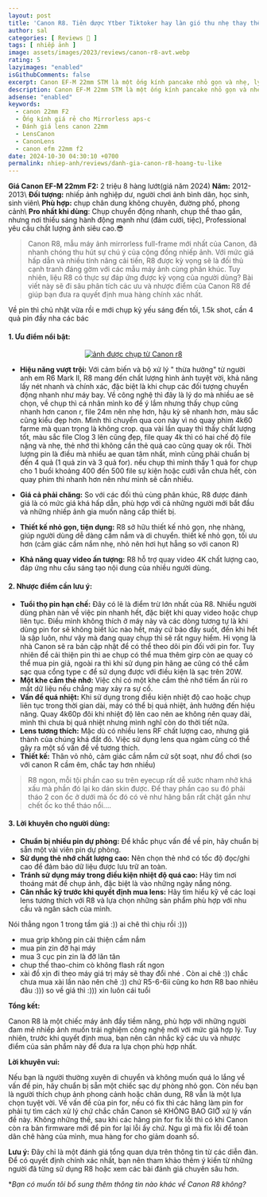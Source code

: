 ```yaml
---
layout: post
title: 'Canon R8. Tiên dược Ytber Tiktoker hay làn gió thu nhẹ thay thế Canon RP'
author: sal
categories: [ Reviews 📝 ]
tags: [ nhiếp ảnh ]
image: assets/images/2023/reviews/canon-r8-avt.webp
rating: 5
lazyimages: "enabled"
isGithubComments: false
excerpt: Canon EF-M 22mm STM là một ống kính pancake nhỏ gọn và nhẹ, lý tưởng cho các máy ảnh mirrorless Canon EOS M.
description: Canon EF-M 22mm STM là một ống kính pancake nhỏ gọn và nhẹ, lý tưởng cho các máy ảnh mirrorless Canon EOS M.
adsense: "enabled"
keywords:
  - canon 22mm F2
  - Ống kính giá rẻ cho Mirrorless aps-c
  - Đánh giá lens canon 22mm
  - LensCanon
  - CanonLens
  - canon efm 22mm f2
date: 2024-10-30 04:30:10 +0700
permalink: nhiep-anh/reviews/danh-gia-canon-r8-hoang-tu-like
---
```


**Giá Canon EF-M 22mm F2:** 2 triệu 8 hàng lướt(giá năm 2024)
**Năm:** 2012-2013\\
**Đối tượng:** nhiếp ảnh nghiệp dư, người chơi ảnh bình dân, học sinh, sinh viên\\
**Phù hợp:** chụp chân dung không chuyên, đường phố, phong cảnh\\
**Pro nhất khi dùng**: Chụp chuyển động nhanh, chụp thể thao gần, nhưng nơi thiếu sáng hành động mạnh như (đám cưới, tiệc), Professional yêu cầu chất lượng ảnh siêu cao.😎

> Canon R8, mẫu máy ảnh mirrorless full-frame mới nhất của Canon, đã nhanh chóng thu hút sự chú ý của cộng đồng nhiếp ảnh. Với mức giá hấp dẫn và nhiều tính năng cải tiến, R8 được kỳ vọng sẽ là đối thủ cạnh tranh đáng gờm với các mẫu máy ảnh cùng phân khúc. Tuy nhiên, liệu R8 có thực sự đáp ứng được kỳ vọng của người dùng? Bài viết này sẽ đi sâu phân tích các ưu và nhược điểm của Canon R8 để giúp bạn đưa ra quyết định mua hàng chính xác nhất.

Về pin thì chủ nhật vừa rồi e mới chụp kỷ yếu sáng đến tối, 1.5k shot, cần 4 quả pin đầy nha các bác

#### 1\. Ưu điểm nổi bật:

<div class="content" style="text-align:center; ">
<a href="https://i.imgur.com/LEaf7t5"><img loading="lazy" src="https://lh3.googleusercontent.com/pw/AP1GczNWvHqq3t17Hcv-1aEKBTj0FHbfEP9ZnyLccIzzuSmDuyW3-FHJrj5c28dlaBtS8BosxD_5lVtD_Yb-4aCFiIlskSax-F7THeOu9MDAaTCaQd1_UVydCSL27HBVE9fch1TV2x_2nrjhORO50er_38opCw=w611-h917-s-no-gm?authuser=1" title="source: imgur.com" alt="ảnh được chụp từ Canon r8"></a></div>

*   **Hiệu năng vượt trội:** Với cảm biến và bộ xử lý " thừa hưởng" từ người anh em R6 Mark II, R8 mang đến chất lượng hình ảnh tuyệt vời, khả năng lấy nét nhanh và chính xác, đặc biệt là khi chụp các đối tượng chuyển động nhanh như máy bay.
Về công nghệ thì đây là lý do mà nhiều ae sẽ chọn, về chụp thì cá nhân mình ko để ý lắm nhưng thấy chụp cũng nhanh hơn canon r, file 24m nên nhẹ hơn, hậu kỳ sẽ nhanh hơn, màu sắc cũng kiểu đẹp hơn. Mình thì chuyển qua con này vì nó quay phim 4k60 farme mà quan trọng là không crop. qua vài lần quay thì thấy chất lượng tốt, màu sắc file Clog 3 lên cũng đẹp, file quay 4k thì có hai chế độ file nặng và nhẹ, thẻ nhớ thì không cần thẻ quá cao cũng quay ok rồi.
Thời lượng pin là điều mà nhiều ae quan tâm nhất, mình cũng phải chuẩn bị đến 4 quả (1 quả zin và 3 quả for). nếu chụp thì mình thấy 1 quả for chụp cho 1 buổi khoảng 400 đến 500 file sự kiện hoặc cưới vẫn chưa hết, còn quay phim thì nhanh hơn nên như mình sẽ cần nhiều.
*   **Giá cả phải chăng:** So với các đối thủ cùng phân khúc, R8 được đánh giá là có mức giá khá hấp dẫn, phù hợp với cả những người mới bắt đầu và những nhiếp ảnh gia muốn nâng cấp thiết bị.
*   **Thiết kế nhỏ gọn, tiện dụng:** R8 sở hữu thiết kế nhỏ gọn, nhẹ nhàng, giúp người dùng dễ dàng cầm nắm và di chuyển. thiết kế nhỏ gọn, tối ưu hơn (cảm giác cầm nắm nhẹ, nhỏ nên hơi hụt hẫng so với canon R)

*   **Khả năng quay video ấn tượng:** R8 hỗ trợ quay video 4K chất lượng cao, đáp ứng nhu cầu sáng tạo nội dung của nhiều người dùng.

#### 2\. Nhược điểm cần lưu ý:

*   **Tuổi thọ pin hạn chế:** Đây có lẽ là điểm trừ lớn nhất của R8. Nhiều người dùng phàn nàn về việc pin nhanh hết, đặc biệt khi quay video hoặc chụp liên tục. Điều mình không thích ở máy này và các dòng tương tự là khi dùng pin for sẽ không biết lúc nào hết, máy cứ báo đầy suốt, đến khi hết là sập luôn, như vậy mà đang quay chụp thì sẽ rất nguy hiểm. Hi vọng là nhà Canon sẽ ra bản cập nhật để có thể theo dõi pin đối với pin for. Tuy nhiên để cải thiện pin thì ae chụp có thể mua thêm girp còn ae quay có thể mua pin giả, ngoài ra thì khi sử dụng pin hãng ae cũng có thể cắm sạc qua cổng type c để sử dụng được với điều kiện là sạc trên 20W.
*   **Một khe cắm thẻ nhớ:** Việc chỉ có một khe cắm thẻ nhớ tiềm ẩn rủi ro mất dữ liệu nếu chẳng may xảy ra sự cố.
*   **Vấn đề quá nhiệt:** Khi sử dụng trong điều kiện nhiệt độ cao hoặc chụp liên tục trong thời gian dài, máy có thể bị quá nhiệt, ảnh hưởng đến hiệu năng. Quay 4k60p đôi khi nhiệt độ lên cao nên ae không nên quay dài, mình thì chưa bị quá nhiệt nhưng mình nghĩ còn do thời tiết nữa.
*   **Lens tương thích:** Mặc dù có nhiều lens RF chất lượng cao, nhưng giá thành của chúng khá đắt đỏ. Việc sử dụng lens qua ngàm cũng có thể gây ra một số vấn đề về tương thích.
*   **Thiết kế:** Thân vỏ nhỏ, cảm giác cầm nắm cứ sột soạt, như đồ chơi (so với canon R cầm êm, chắc tay hơn nhiều)

> R8 ngon, mỗi tội phần cao su trên eyecup rất dễ xước nham nhở khá xấu mà phần đó lại ko dán skin được. Để thay phần cao su đó phải tháo 2 con ốc ở dưới mà ốc đó có vẻ như hãng bắn rất chặt gần như chết ốc ko thể tháo nổi....


#### 3\. Lời khuyên cho người dùng:

*   **Chuẩn bị nhiều pin dự phòng:** Để khắc phục vấn đề về pin, hãy chuẩn bị sẵn một vài viên pin dự phòng.
*   **Sử dụng thẻ nhớ chất lượng cao:** Nên chọn thẻ nhớ có tốc độ đọc/ghi cao để đảm bảo dữ liệu được lưu trữ an toàn.
*   **Tránh sử dụng máy trong điều kiện nhiệt độ quá cao:** Hãy tìm nơi thoáng mát để chụp ảnh, đặc biệt là vào những ngày nắng nóng.
*   **Cân nhắc kỹ trước khi quyết định mua lens:** Hãy tìm hiểu kỹ về các loại lens tương thích với R8 và lựa chọn những sản phẩm phù hợp với nhu cầu và ngân sách của mình.

Nói thẳng ngon 1 trong tầm giá :)) ai chê thì chịu rồi :)))
- mua grip không pin cải thiện cầm nắm
- mua pin zin đỡ hại máy
- mua 3 cục pin zin là đỡ lăn tăn
- chup thể thao-chim cò không flash rất ngon
- xài đồ xịn đi theo máy giá trị máy sẽ thay đổi nhé .
Còn ai chê :)) chắc chưa mua xài lần nào nên chê :)) chứ R5-6-6ii cũng ko hơn R8 bao nhiêu đâu :))) so về giá thì :))) xin luôn cái tuổi

**Tổng kết:**

Canon R8 là một chiếc máy ảnh đầy tiềm năng, phù hợp với những người đam mê nhiếp ảnh muốn trải nghiệm công nghệ mới với mức giá hợp lý. Tuy nhiên, trước khi quyết định mua, bạn nên cân nhắc kỹ các ưu và nhược điểm của sản phẩm này để đưa ra lựa chọn phù hợp nhất.

**Lời khuyên vui:**

Nếu bạn là người thường xuyên di chuyển và không muốn quá lo lắng về vấn đề pin, hãy chuẩn bị sẵn một chiếc sạc dự phòng nhỏ gọn. Còn nếu bạn là người thích chụp ảnh phong cảnh hoặc chân dung, R8 vẫn là một lựa chọn tuyệt vời.
Về vấn đề của pin for, nếu có fix thì các hãng làm pin for phải tự tìm cách xử lý chứ chắc chắn Canon sẽ KHÔNG BAO GIỜ xử lý vấn đề này. Không những thế, sau khi các hãng pin for fix lỗi thì có khi Canon còn ra bản firmware mới để pin for lại lỗi ấy chứ.
Ngu gì mà fix lỗi để toàn dân chê hàng của mình, mua hàng for cho giảm doanh số.

**Lưu ý:** Đây chỉ là một đánh giá tổng quan dựa trên thông tin từ các diễn đàn. Để có quyết định chính xác nhất, bạn nên tham khảo thêm ý kiến từ những người đã từng sử dụng R8 hoặc xem các bài đánh giá chuyên sâu hơn.

**Bạn có muốn tôi bổ sung thêm thông tin nào khác về Canon R8 không?*
